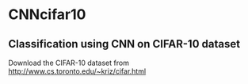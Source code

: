 # CNNcifar10
## Classification using CNN on CIFAR-10 dataset

Download the CIFAR-10 dataset from http://www.cs.toronto.edu/~kriz/cifar.html
